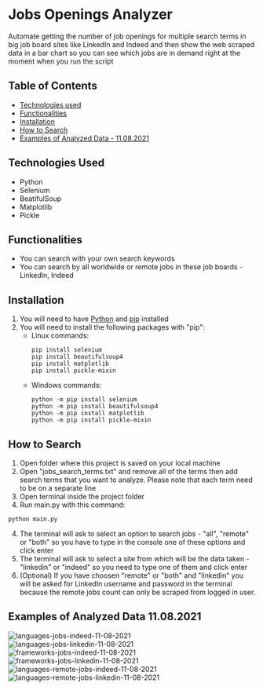 # Jobs Openings Analyzer
Automate getting the number of job openings for multiple search terms in big job board sites like LinkedIn and Indeed and then show the web scraped data in a bar chart so you can see which jobs are in demand right at the moment when you run the script

## Table of Contents
- [Technologies used](#technologies-used)
- [Functionalities](#functionalities)
- [Installation](#installation)
- [How to Search](#how-to-search)
- [Examples of Analyzed Data - 11.08.2021](#examples-of-analyzed-data-11082021)

## Technologies Used
- Python
- Selenium
- BeatifulSoup
- Matplotlib
- Pickle

## Functionalities
- You can search with your own search keywords
- You can search by all worldwide or remote jobs in these job boards - LinkedIn, Indeed

## Installation
1. You will need to have [Python](https://www.python.org/downloads/) and [pip](https://pip.pypa.io/en/stable/installation/) installed
2. You will need to install the following packages with "pip":
    - Linux commands:
      ```
      pip install selenium
      pip install beautifulsoup4
      pip install matplotlib
      pip install pickle-mixin
      ```
    - Windows commands:
      ```
      python -m pip install selenium
      python -m pip install beautifulsoup4
      python -m pip install matplotlib
      python -m pip install pickle-mixin
      ```

## How to Search
1. Open folder where this project is saved on your local machine
2. Open "jobs_search_terms.txt" and remove all of the terms then add search terms that you want to analyze. Please note that each term need to be on a separate line
3. Open terminal inside the project folder
4. Run main.py with this command:
  ```
  python main.py
  ```
4. The terminal will ask to select an option to search jobs - "all", "remote" or "both" so you have to type in the console one of these options and click enter
5. The terminal will ask to select a site from which will be the data taken - "linkedin" or "indeed" so you need to type one of them and click enter
6. (Optional) If you have choosen "remote" or "both" and "linkedin" you will be asked for LinkedIn username and password in the terminal because the remote jobs count can only be scraped from logged in user.

## Examples of Analyzed Data 11.08.2021

![languages-jobs-indeed-11-08-2021](https://user-images.githubusercontent.com/22518317/140796636-25fc9dd0-8034-4d37-b421-708f4646d171.png)
![languages-jobs-linkedin-11-08-2021](https://user-images.githubusercontent.com/22518317/140796666-b3f125c7-f58e-4fcb-9a9c-7fe512452c52.png)
![frameworks-jobs-indeed-11-08-2021](https://user-images.githubusercontent.com/22518317/140796680-1b0edc88-7147-4ffa-bac4-a4b711c976ba.png)
![frameworks-jobs-linkedin-11-08-2021](https://user-images.githubusercontent.com/22518317/140796695-d1cda47e-11c1-4143-a7ed-1e251246ba29.png)
![languages-remote-jobs-indeed-11-08-2021](https://user-images.githubusercontent.com/22518317/140796717-95bc62c6-d890-4dec-a1fc-6bf2bcc5baa7.png)
![languages-remote-jobs-linkedin-11-08-2021](https://user-images.githubusercontent.com/22518317/140796723-f71ecf36-429f-40db-a342-a963cf675185.png)
